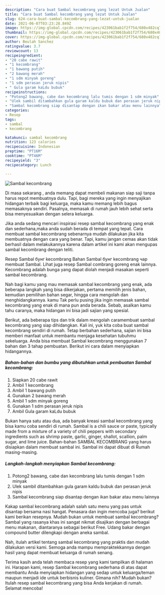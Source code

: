 ```yaml
---
description: "Cara buat Sambal kecombrang yang lezat Untuk Jualan"
title: "Cara buat Sambal kecombrang yang lezat Untuk Jualan"
slug: 624-cara-buat-sambal-kecombrang-yang-lezat-untuk-jualan
date: 2021-06-07T03:23:28.849Z
image: https://img-global.cpcdn.com/recipes/423061bab1f2f754/680x482cq70/sambal-kecombrang-foto-resep-utama.jpg
thumbnail: https://img-global.cpcdn.com/recipes/423061bab1f2f754/680x482cq70/sambal-kecombrang-foto-resep-utama.jpg
cover: https://img-global.cpcdn.com/recipes/423061bab1f2f754/680x482cq70/sambal-kecombrang-foto-resep-utama.jpg
author: Beulah Sanchez
ratingvalue: 3.7
reviewcount: 13
recipeingredient:
- "20 cabe rawit"
- "1 kecombrang"
- "1 bawang putih"
- "2 bawang merah"
- "1 sdm minyak goreng"
- "1 sdm perasan jeruk nipis"
- " Gula garam kaLdu bubuk"
recipeinstructions:
- "Potong2 bawang, cabe dan kecombrang lalu tumis dengan 1 sdm minyak"
- "Ulek sambil ditambahkan gula garam kaldu bubuk dan perasan jeruk nipis"
- "Sambal kecombrang siap disantap dengan ikan bakar atau menu lainnya"
categories:
- Resep
tags:
- sambal
- kecombrang

katakunci: sambal kecombrang 
nutrition: 123 calories
recipecuisine: Indonesian
preptime: "PT16M"
cooktime: "PT46M"
recipeyield: "3"
recipecategory: Lunch

---
```



![Sambal kecombrang](https://img-global.cpcdn.com/recipes/423061bab1f2f754/680x482cq70/sambal-kecombrang-foto-resep-utama.jpg)

Di masa  sekarang , anda memang dapat membeli makanan siap saji tanpa harus repot membuatnya dulu. Tapi, bagi mereka yang ingin menyajikan hidangan terbaik bagi keluarga, maka kamu memang lebih bagus memasaknya sendiri. Pasalnya, memasak di rumah jauh lebih sehat serta bisa menyesuaikan dengan selera keluarga.

Jika anda sedang mencari inspirasi resep sambal kecombrang yang enak dan sederhana,maka anda sudah berada di tempat yang tepat. Cara membuat sambal kecombrang  sebenarnya mudah dilakukan jika kita membuatnya dengan cara yang benar. Tapi, kamu jangan cemas akan tidak berhasil dalam melakukannya 
karena dalam artikel ini kami akan mengupas sambal kecombrang dengan teliti.  

Resep Sambal бунг kecombrang Bahan Sambal бунг kecombrang чар membuat Sambal. Lihat juga resep Sambal combrang goreng enak lainnya. Kecombrang adalah bunga yang dapat diolah menjadi masakan seperti sambal kecombrang.

Nah bagi kamu yang mau memasak sambal kecombrang yang enak, ada beberapa langkah yang bisa dikerjakan, pertama memilih jenis bahan, kemudian pemilihan bahan segar, hingga cara mengolah dan menghidangkannya. kamu Tak perlu pusing jika ingin memasak sambal kecombrang yang enak di mana pun anda berada. Sebab, asalkan kamu  tahu caranya, maka hidangan ini bisa jadi sajian yang spesial.

Berikut, ada beberapa tips dan trik dalam mengolah caramembuat sambal kecombrang yang siap dihidangkan. Kali ini, yuk kita coba buat sambal kecombrang sendiri di rumah. Tetap berbahan sederhana, sajian ini bisa memberi manfaat untuk membantu menjaga kesehatan tubuhmu sekeluarga. Anda bisa membuat Sambal kecombrang menggunakan 7 bahan dan 3 tahap pembuatan. Berikut ini cara dalam menyiapkan hidangannya.

<!--inarticleads1-->

##### Bahan-bahan dan bumbu yang dibutuhkan untuk pembuatan Sambal kecombrang:

1. Siapkan 20 cabe rawit
1. Ambil 1 kecombrang
1. Ambil 1 bawang putih
1. Gunakan 2 bawang merah
1. Ambil 1 sdm minyak goreng
1. Gunakan 1 sdm perasan jeruk nipis
1. Ambil  Gula garam kaLdu bubuk


Bukan hanya satu atau dua, ada banyak kreasi sambal kecombrang yang bisa kamu coba sendiri di rumah. Sambal is a chili sauce or paste, typically made from a mixture of a variety of chili peppers with secondary ingredients such as shrimp paste, garlic, ginger, shallot, scallion, palm sugar, and lime juice. Bahan-bahan SAMBAL KECOMBRANG yang harus disiapkan dalam membuat sambal ini. Sambal ini dapat dibuat di Rumah masing-masing. 

<!--inarticleads2-->

##### Langkah-langkah menyiapkan Sambal kecombrang:

1. Potong2 bawang, cabe dan kecombrang lalu tumis dengan 1 sdm minyak
1. Ulek sambil ditambahkan gula garam kaldu bubuk dan perasan jeruk nipis
1. Sambal kecombrang siap disantap dengan ikan bakar atau menu lainnya


Kakap sambal kecombrang adalah salah satu menu yang pas untuk disantap bersama nasi hangat. Penasara dan ingin mencoba juga? berikut kami berikan resepnya. Mudah bukan untuk membuat sambal kecombrang? Sambal yang rasanya khas ini sangat nikmat disajikan dengan berbagai menu makanan, diantaranya sebagai berikut Free. Udang bakar dengan compound butter dilengkapi dengan aneka sambal. 

Nah, itulah artikel tentang  sambal kecombrang  yang praktis dan mudah dilakukan versi kami. Semoga anda mampu mempraktekkannya dengan hasil yang dapat membuat keluarga di rumah senang. 

Terima kasih anda telah membaca resep yang kami tampilkan di halaman ini. Harapan kami, resep  Sambal kecombrang sederhana di atas dapat membantu Anda menyiapkan hidangan yang sedap untuk keluarga/teman maupun menjadi ide untuk berbisnis kuliner. Gimana nih? Mudah bukan? Itulah resep sambal kecombrang yang bisa Anda kerjakan di rumah. Selamat mencoba!

